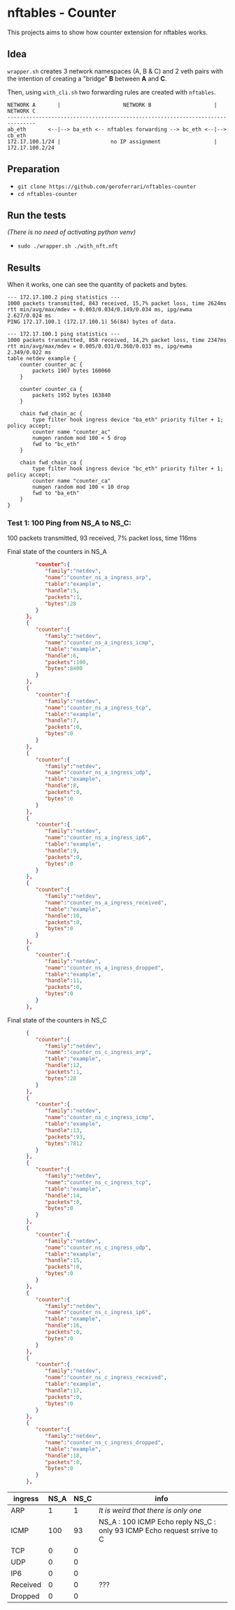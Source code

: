 # nftables - Counter
This projects aims to show how counter extension for nftables works. 

## Idea

`wrapper.sh` creates 3 network namespaces (A, B & C) and 2 veth pairs
with the intention of creating a "bridge" **B** between **A** and **C**.

Then, using `with_cli.sh` two forwarding rules are created with `nftables`.


```
NETWORK A       |                    NETWORK B                    |   NETWORK C
-------------------------------------------------------------------------------
ab_eth       <--|--> ba_eth <-- nftables forwarding --> bc_eth <--|--> cb_eth
172.17.100.1/24 |                no IP assignment                 |    172.17.100.2/24
```

## Preparation

* `git clone https://github.com/geroferrari/nftables-counter`
* `cd nftables-counter`

## Run the tests

*(There is no need of activating python venv)*


* `sudo ./wrapper.sh ./with_nft.nft`


## Results

When it works, one can see the quantity of packets and bytes.

```
--- 172.17.100.2 ping statistics ---
1000 packets transmitted, 843 received, 15,7% packet loss, time 2624ms
rtt min/avg/max/mdev = 0.003/0.034/0.149/0.034 ms, ipg/ewma 2.627/0.024 ms
PING 172.17.100.1 (172.17.100.1) 56(84) bytes of data.

--- 172.17.100.1 ping statistics ---
1000 packets transmitted, 858 received, 14,2% packet loss, time 2347ms
rtt min/avg/max/mdev = 0.005/0.031/0.360/0.033 ms, ipg/ewma 2.349/0.022 ms
table netdev example {
	counter counter_ac {
		packets 1907 bytes 160060
	}

	counter counter_ca {
		packets 1952 bytes 163840
	}

	chain fwd_chain_ac {
		type filter hook ingress device "ba_eth" priority filter + 1; policy accept;
		counter name "counter_ac"
		numgen random mod 100 < 5 drop
		fwd to "bc_eth"
	}

	chain fwd_chain_ca {
		type filter hook ingress device "bc_eth" priority filter + 1; policy accept;
		counter name "counter_ca"
		numgen random mod 100 < 10 drop
		fwd to "ba_eth"
	}
}

```

### Test 1: 100 Ping from NS_A to NS_C: 
100 packets transmitted, 93 received, 7% packet loss, time 116ms

Final state of the counters in NS_A 
```json
         "counter":{
            "family":"netdev",
            "name":"counter_ns_a_ingress_arp",
            "table":"example",
            "handle":5,
            "packets":1,
            "bytes":28
         }
      },
      {
         "counter":{
            "family":"netdev",
            "name":"counter_ns_a_ingress_icmp",
            "table":"example",
            "handle":6,
            "packets":100,
            "bytes":8400
         }
      },
      {
         "counter":{
            "family":"netdev",
            "name":"counter_ns_a_ingress_tcp",
            "table":"example",
            "handle":7,
            "packets":0,
            "bytes":0
         }
      },
      {
         "counter":{
            "family":"netdev",
            "name":"counter_ns_a_ingress_udp",
            "table":"example",
            "handle":8,
            "packets":0,
            "bytes":0
         }
      },
      {
         "counter":{
            "family":"netdev",
            "name":"counter_ns_a_ingress_ip6",
            "table":"example",
            "handle":9,
            "packets":0,
            "bytes":0
         }
      },
      {
         "counter":{
            "family":"netdev",
            "name":"counter_ns_a_ingress_received",
            "table":"example",
            "handle":10,
            "packets":0,
            "bytes":0
         }
      },
      {
         "counter":{
            "family":"netdev",
            "name":"counter_ns_a_ingress_dropped",
            "table":"example",
            "handle":11,
            "packets":0,
            "bytes":0
         }
      },
```

Final state of the counters in NS_C
```json
      {
         "counter":{
            "family":"netdev",
            "name":"counter_ns_c_ingress_arp",
            "table":"example",
            "handle":12,
            "packets":1,
            "bytes":28
         }
      },
      {
         "counter":{
            "family":"netdev",
            "name":"counter_ns_c_ingress_icmp",
            "table":"example",
            "handle":13,
            "packets":93,
            "bytes":7812
         }
      },
      {
         "counter":{
            "family":"netdev",
            "name":"counter_ns_c_ingress_tcp",
            "table":"example",
            "handle":14,
            "packets":0,
            "bytes":0
         }
      },
      {
         "counter":{
            "family":"netdev",
            "name":"counter_ns_c_ingress_udp",
            "table":"example",
            "handle":15,
            "packets":0,
            "bytes":0
         }
      },
      {
         "counter":{
            "family":"netdev",
            "name":"counter_ns_c_ingress_ip6",
            "table":"example",
            "handle":16,
            "packets":0,
            "bytes":0
         }
      },
      {
         "counter":{
            "family":"netdev",
            "name":"counter_ns_c_ingress_received",
            "table":"example",
            "handle":17,
            "packets":0,
            "bytes":0
         }
      },
      {
         "counter":{
            "family":"netdev",
            "name":"counter_ns_c_ingress_dropped",
            "table":"example",
            "handle":18,
            "packets":0,
            "bytes":0
         }
      },
```

| ingress  | NS_A | NS_C | info                                                                    |
|----------|------|------|-------------------------------------------------------------------------|
| ARP      | 1    | 1    | *It is weird that there is only one*                                    |
| ICMP     | 100  | 93   | NS_A : 100 ICMP Echo reply NS_C : only 93 ICMP Echo request srrive to C |
| TCP      | 0    | 0    |                                                                         |
| UDP      | 0    | 0    |                                                                         |
| IP6      | 0    | 0    |                                                                         |
| Received | 0    | 0    | ???                                                                     |
| Dropped  | 0    | 0    |                                                                         |

